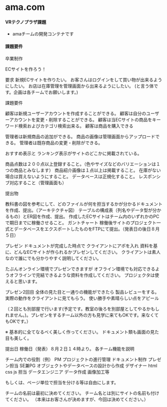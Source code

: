 # ama.com

#### VRテクノプラザ課題

* amaチームの開発コンテナです

#### 課題要件

卒業制作

ECサイトを作ろう！

要求
新規ECサイトを作りたい。
お客さんはログインをして買い物が出来るようにしたい。
お店は在庫管理を管理画面から出来るようにしたい。
(と言う体です。企画は各チームでお願いします。)

課題要件

顧客は新規ユーザーアカウントを作成することができる。
顧客は自分のユーザーアカウントを変更・削除することができる。
顧客は当ECサイトの商品をキーワード検索およびカテゴリ検索出来る。
顧客は商品を購入できる

管理者は新規商品の追加ができる。
商品の画像は管理画面からアップロードできる。
管理者は既存商品の変更・削除ができる。

おすすめ表示と
ランキング表示がサイトのどこかに掲載されている。

商品点数は２００点以上登録すること。（色やサイズなどのバリエーションは１つの商品とみなします）
商品紹介画像は１点以上は掲載すること。
在庫がない場合は買えないようにすること。
データベースは正規化すること。
レスポンシブ対応すること（管理画面も）

提出物

教科書の図を参考にして、どのファイルが何を担当するかが分かるドキュメントを作成、提出。（アーキテクチャ図）
テーブルの構成表（列名やデータ型が分かるもの）とER図を作成、提出。
作成したECサイトはチーム内のいずれかのPCで期日までに稼働させること。
ガントチャート
稼働後サイトのプロジェクト一式とデータベースをエクスポートしたものをFTPにて提出。（発表日の後日８月５日）

プレゼン
ドキュメントが完成した時点で
クライアントにアポを入れ
資料を基に、どんなECサイトが作られるかプレゼンしてください。
クライアントは素人なので誰にでも分かりやすく説明してください。

たぶんオンライン環境でプレゼンできますが
オフライン環境でも対応できるようオフラインで完結できるような資料を作成してください。
プロジェクタは使えると思います。

プレゼン2回目
全体の見た目と一通りの機能ができたら
製品レビューをする。
実際の動作をクライアントに見てもらう。
使い勝手や素晴らしい点をアピール

（２回とも別部屋で行います(予定です。教室の後ろを別部屋としてやるかもしれません。)。プレゼンをするチーム以外の方も見学に来てもOKです。来なくてもOKです。）

※
基本的に全てなるべく美しく作ってください。
ドキュメント類も画面の見た目も美しく。

提出日
稼働日（発表）８月２日１４時より。
各チーム機能を説明


チーム内での役割（例）
PM 			プロジェクトの進行管理 ドキュメント制作 プレゼン担当
SE兼PG			オブジェクトやデータベースの設計から作成
デザイナー			html css js 担当
データエンジニア		データ作成 画像加工等

もしくは、ページ単位で担当を分ける等は自由にします。


チームの名前は最初に決めてください。
チーム名とは別にサイトの名前も付けてください。
（本来はお客さんが決めますが、今回は決めてください。）
